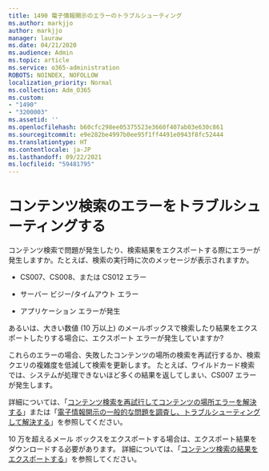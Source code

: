 ```yaml
---
title: 1490 電子情報開示のエラーのトラブルシューティング
ms.author: markjjo
author: markjjo
manager: lauraw
ms.date: 04/21/2020
ms.audience: Admin
ms.topic: article
ms.service: o365-administration
ROBOTS: NOINDEX, NOFOLLOW
localization_priority: Normal
ms.collection: Adm_O365
ms.custom:
- "1490"
- "3200003"
ms.assetid: ''
ms.openlocfilehash: b60cfc298ee05375523e3660f407ab03e630c861
ms.sourcegitcommit: e9e282be4997b0ee95f1ff4491e0943f8fc52444
ms.translationtype: HT
ms.contentlocale: ja-JP
ms.lasthandoff: 09/22/2021
ms.locfileid: "59481795"
---
```

# <a name="troubleshoot-content-search-errors"></a>コンテンツ検索のエラーをトラブルシューティングする

コンテンツ検索で問題が発生したり、検索結果をエクスポートする際にエラーが発生しますか。たとえば、検索の実行時に次のメッセージが表示されますか。

- CS007、CS008、または CS012 エラー

- サーバー ビジー/タイムアウト エラー

- アプリケーション エラーが発生

あるいは、大きい数値 (10 万以上) のメールボックスで検索したり結果をエクスポートしたりする場合に、エクスポート エラーが発生していますか?

これらのエラーの場合、失敗したコンテンツの場所の検索を再試行するか、検索クエリの複雑度を低減して検索を更新します。 たとえば、ワイルドカード検索では、システムが処理できないほど多くの結果を返してしまい、CS007 エラーが発生します。   

詳細については、「[コンテンツ検索を再試行してコンテンツの場所エラーを解決する](https://docs.microsoft.com/microsoft-365/compliance/retry-failed-content-search)」または「[電子情報開示の一般的な問題を調査し、トラブルシューティングして解決する](https://docs.microsoft.com/microsoft-365/compliance/ediscovery-troubleshooting-common-issues)」を参照してください。

10 万を超えるメール ボックスをエクスポートする場合は、エクスポート結果をダウンロードする必要があります。 詳細については、「[コンテンツ検索の結果をエクスポートする](https://docs.microsoft.com/microsoft-365/compliance/export-search-results)」を参照してください。
